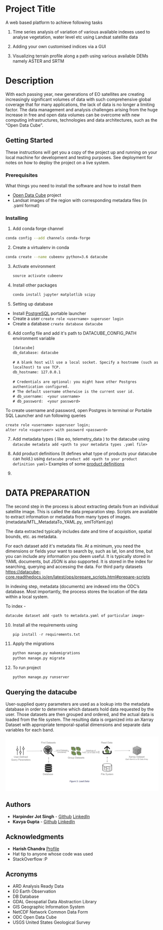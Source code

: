 # Project Title

A web based platform to achieve following tasks

1. Time series analysis of variation of various available indexes used to analyse vegetation, water level etc using Landsat satellite data

2. Adding your own customised indices via a GUI

3. Visualizing terrain profile along a path using various available DEMs namely ASTER and SRTM

# Description
With each passing year, new generations of EO satellites are creating increasingly significant volumes of data with such comprehensive global coverage that for many applications, the lack of data is no longer a limiting factor. 
The data management and analysis challenges arising from the huge increase in free and open data volumes can be overcome with new computing infrastructures, technologies and data architectures, such as the “Open Data Cube”.

## Getting Started

These instructions will get you a copy of the project up and running on your local machine for development and testing purposes. See deployment for notes on how to deploy the project on a live system.

### Prerequisites

What things you need to install the software and how to install them

* [Open Data Cube](https://datacube-core.readthedocs.io/en/latest/) project 
* Landsat images of the region with corresponding metadata files (in .yaml format)


### Installing

1. Add conda forge channel

```sh
conda config --add channels conda-forge
```    

2. Create a virtualenv in conda
```sh
conda create --name cubeenv python=3.6 datacube
```
3. Activate environment

    ```python
    source activate cubeenv
    ```

4. Install other packages

    ```python
    conda install jupyter matplotlib scipy
    ```

5. Setting up database
* Install [PostgreSQL](https://sourceforge.net/projects/postgresqlportable/) portable launcher
* Create a user 
    `create role <username> superuser login`
* Create a database 
    `create database datacube`

6. Add config file and add it's path to DATACUBE_CONFIG_PATH environment variable
    
    ```
    [datacube]
    db_database: datacube

    # A blank host will use a local socket. Specify a hostname (such as localhost) to use TCP.
    db_hostname: 127.0.0.1

    # Credentials are optional: you might have other Postgres authentication configured.
    # The default username otherwise is the current user id.
    # db_username:  <your username>
    # db_password:  <your password>
    ```

To create username and password, open Postgres in terminal or Portable SQL Launcher and run following queries

```
create role <username> superuser login;
alter role <superuser> with password <password>
```

7. Add metadata types ( like eo, telemetry_data ) to the datacube using `datacube metadata add <path to your metadata types .yaml file>`

8. Add product definitions (It defines what type of products your datacube can hold.) using `datacube product add <path to your product definition yaml>`
    Examples of some [product definitions](https://github.com/opendatacube/datacube-core/tree/develop/docs/config_samples/dataset_types)

9. 
# DATA PREPARATION

The second step in the process is about extracting details from an individual satellite image. This is called the data preparation step. 
Scripts are available to extract information or metadata from many types of images. (metadata/MTL_MetadataTo_YAML.py, xmlToYaml.py)

The data extracted typically includes date and time of acquisition, spatial bounds, etc. as metadata. 

For each dataset add it's metadata file. At a minimum, you need the dimensions or fields your want to search by, such as lat, lon and time, but you can include any information you deem useful.
It is typically stored in YAML documents, but JSON is also supported. It is stored in the index for searching, querying and accessing the data.
For third party datasets https://datacube-core.readthedocs.io/en/latest/ops/prepare_scripts.html#prepare-scripts

In indexing step, metadata (documents) are indexed into the ODC’s database. Most importantly, the
process stores the location of the data within a local system. 

To index - 

```python
datacube dataset add <path to metadata.yaml of particular image>
```

10. Install all the requirements using 
    ```python
    pip install -r requirements.txt
    ```

11. Apply the migrations

    ```python
    python manage.py makemigrations
    python manage.py migrate
    ```
12. To run project

    ```python
    python manage.py runserver
    ```

## Querying the datacube
User-supplied query parameters are used as a lookup into the metadata database in order to determine which datasets hold data requested by the user. Those datasets are then grouped and ordered, and the actual data is loaded from the file system.
The resulting data is organized into an Xarray Dataset with appropriate temporal-spatial dimensions and separate data variables for each band.

![Querying Process](./query.png?raw=true "Querying the datacube")


## Authors

* **Harpinder Jot Singh** - [Github](https://github.com/HarpinderJotSingh) [LinkedIn](https://in.linkedin.com/in/harpinder-jot-singh-248b92155)
* **Kavya Gupta** - [Github](https://github.com/kavyagupta1107) [LinkedIn](https://in.linkedin.com/in/kavya-gupta-57530516b)

## Acknowledgments

* **Harish Chandra** [Profile](https://www.iirs.gov.in/Dr.Harish.C.Karnatak-profile) 
* Hat tip to anyone whose code was used
* StackOverflow :P


## Acronyms
- ARD                 Analysis Ready Data
- EO                  Earth Observation
- DB                  Database
- GDAL                Geospatial Data Abstraction Library
- GIS                 Geographic Information System
- NetCDF              Network Common Data Form
- ODC                 Open Data Cube
- USGS                United States Geological Survey
